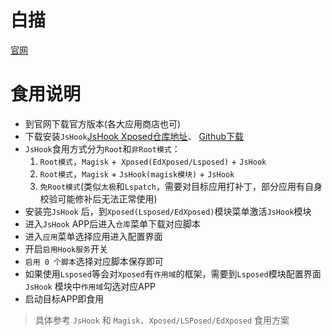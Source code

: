 # 白描
[官网](https://baimiao.uzero.cn/)


# 食用说明
- 到官网下载官方版本(各大应用商店也可)
- 下载安装`JsHook`[JsHook Xposed仓库地址](https://github.com/Xposed-Modules-Repo/me.jsonet.jshook)、 [Github下载](https://github.com/etjson/download/releases)
- `JsHook`食用方式分为`Root`和`非Root模式`：
    1. `Root模式`，`Magisk` +` Xposed(EdXposed/Lsposed)` + `JsHook`
    2. `Root模式`，`Magisk` + `JsHook(magisk模块)` + `JsHook`
    3. `免Root模式`(类似`太极`和`Lspatch`，需要对目标应用打补丁，部分应用有自身校验可能修补后无法正常使用)
- 安装完`JsHook` 后，到`Xposed(Lsposed/EdXposed)`模块菜单激活`JsHook`模块
- 进入`JsHook` APP后进入`仓库`菜单下载对应脚本
- 进入`应用`菜单选择应用进入配置界面
- 开启`启用Hook服务`开关
- `启用 0 个脚本`选择对应脚本保存即可
- 如果使用`Lsposed`等会对`Xposed`有`作用域`的框架，需要到`Lsposed`模块配置界面 `JsHook` 模块中`作用域`勾选对应APP
- 启动目标APP即食用



> 具体参考 `JsHook` 和 `Magisk`、`Xposed/LSPosed/EdXposed` 食用方案

